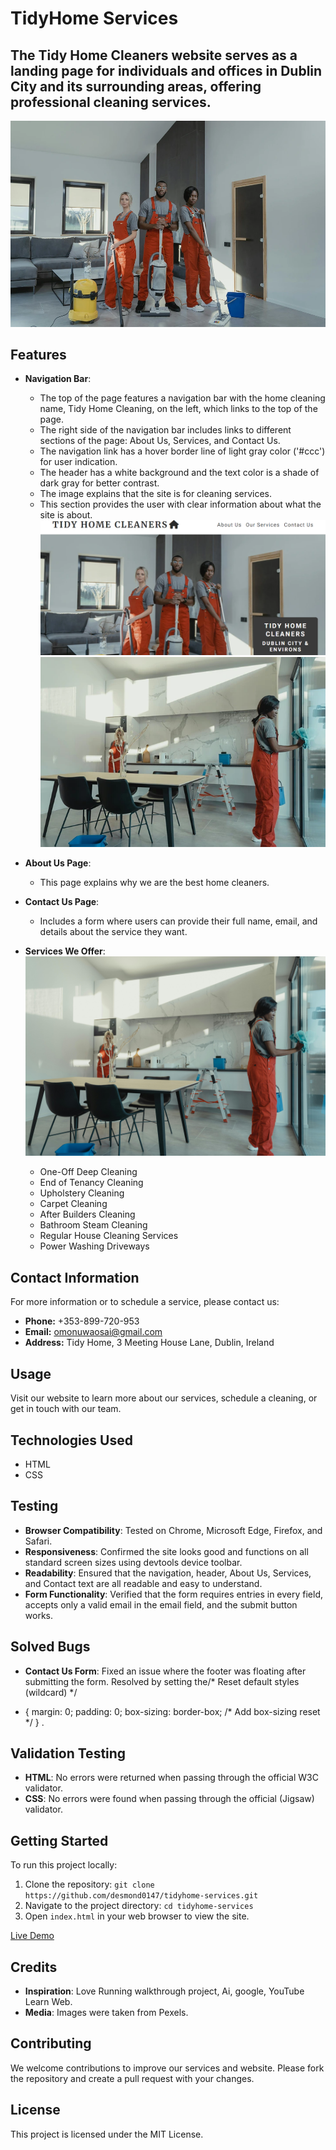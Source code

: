 # TidyHome Services

## The Tidy Home Cleaners website serves as a landing page for individuals and offices in Dublin City and its surrounding areas, offering professional cleaning services.

![image](./assets/images/worker.webp)


## Features

- **Navigation Bar**: 
  - The top of the page features a navigation bar with the home cleaning name, Tidy Home Cleaning, on the left, which links to the top of the page.
  - The right side of the navigation bar includes links to different sections of the page: About Us, Services, and Contact Us.
  - The navigation link has a hover border line of light gray color ('#ccc') for user indication.
  - The header has a white background and the text color is a shade of dark gray for better contrast.
  - The image explains that the site is for cleaning services.
  - This section provides the user with clear information about what the site is about.
  ![image](./assets/images/nav-bar.png)
  ![image](./assets/images/services-image.webp)

  


  
- **About Us Page**: 
  - This page explains why we are the best home cleaners.

- **Contact Us Page**:
  - Includes a form where users can provide their full name, email, and details about the service they want.



- **Services We Offer**:          ![image](./assets/images/right-image.jpg)
  - One-Off Deep Cleaning
  - End of Tenancy Cleaning          
  - Upholstery Cleaning
  - Carpet Cleaning
  - After Builders Cleaning
  - Bathroom Steam Cleaning
  - Regular House Cleaning Services
  - Power Washing Driveways

## Contact Information

For more information or to schedule a service, please contact us:

- **Phone:** +353-899-720-953
- **Email:** omonuwaosai@gmail.com
- **Address:** Tidy Home, 3 Meeting House Lane, Dublin, Ireland

## Usage

Visit our website to learn more about our services, schedule a cleaning, or get in touch with our team.

## Technologies Used

- HTML
- CSS

## Testing

- **Browser Compatibility**: Tested on Chrome, Microsoft Edge, Firefox, and Safari.
- **Responsiveness**: Confirmed the site looks good and functions on all standard screen sizes using devtools device toolbar.
- **Readability**: Ensured that the navigation, header, About Us, Services, and Contact text are all readable and easy to understand.
- **Form Functionality**: Verified that the form requires entries in every field, accepts only a valid email in the email field, and the submit button works.

## Solved Bugs

- **Contact Us Form**: Fixed an issue where the footer was floating after submitting the form. Resolved by setting the/* Reset default styles (wildcard) */
* {
    margin: 0;
    padding: 0;
    box-sizing: border-box; /* Add box-sizing reset */
}  .

## Validation Testing

- **HTML**: No errors were returned when passing through the official W3C validator.
- **CSS**: No errors were found when passing through the official (Jigsaw) validator.

## Getting Started

To run this project locally:

1. Clone the repository: `git clone https://github.com/desmond0147/tidyhome-services.git`
2. Navigate to the project directory: `cd tidyhome-services`
3. Open `index.html` in your web browser to view the site.

[Live Demo](https://desmond0147.github.io/tidyhome-services/index.html)

## Credits

- **Inspiration**: Love Running walkthrough project, Ai, google, YouTube Learn Web.
- **Media**: Images were taken from Pexels. 

## Contributing

We welcome contributions to improve our services and website. Please fork the repository and create a pull request with your changes.

## License

This project is licensed under the MIT License.